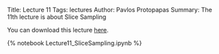Title: Lecture 11
Tags: lectures
Author: Pavlos Protopapas
Summary: The 11th lecture is about Slice Sampling

You can download this lecture [here]({filename}/../../notebooks/Lecture10_SliceSampling.ipynb).

{% notebook Lecture11_SliceSampling.ipynb  %}